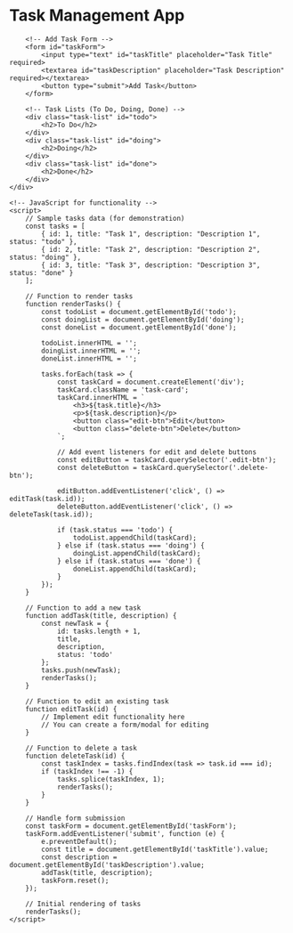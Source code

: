 <!DOCTYPE html>
<html>
<head>
    <title>Task Management App</title>
    <style>
        /* Add your CSS styles for layout and cards here */
    </style>
</head>
<body>
    <div id="app">
        <h1>Task Management App</h1>
        
        <!-- Add Task Form -->
        <form id="taskForm">
            <input type="text" id="taskTitle" placeholder="Task Title" required>
            <textarea id="taskDescription" placeholder="Task Description" required></textarea>
            <button type="submit">Add Task</button>
        </form>

        <!-- Task Lists (To Do, Doing, Done) -->
        <div class="task-list" id="todo">
            <h2>To Do</h2>
        </div>
        <div class="task-list" id="doing">
            <h2>Doing</h2>
        </div>
        <div class="task-list" id="done">
            <h2>Done</h2>
        </div>
    </div>

    <!-- JavaScript for functionality -->
    <script>
        // Sample tasks data (for demonstration)
        const tasks = [
            { id: 1, title: "Task 1", description: "Description 1", status: "todo" },
            { id: 2, title: "Task 2", description: "Description 2", status: "doing" },
            { id: 3, title: "Task 3", description: "Description 3", status: "done" }
        ];

        // Function to render tasks
        function renderTasks() {
            const todoList = document.getElementById('todo');
            const doingList = document.getElementById('doing');
            const doneList = document.getElementById('done');

            todoList.innerHTML = '';
            doingList.innerHTML = '';
            doneList.innerHTML = '';

            tasks.forEach(task => {
                const taskCard = document.createElement('div');
                taskCard.className = 'task-card';
                taskCard.innerHTML = `
                    <h3>${task.title}</h3>
                    <p>${task.description}</p>
                    <button class="edit-btn">Edit</button>
                    <button class="delete-btn">Delete</button>
                `;

                // Add event listeners for edit and delete buttons
                const editButton = taskCard.querySelector('.edit-btn');
                const deleteButton = taskCard.querySelector('.delete-btn');

                editButton.addEventListener('click', () => editTask(task.id));
                deleteButton.addEventListener('click', () => deleteTask(task.id));

                if (task.status === 'todo') {
                    todoList.appendChild(taskCard);
                } else if (task.status === 'doing') {
                    doingList.appendChild(taskCard);
                } else if (task.status === 'done') {
                    doneList.appendChild(taskCard);
                }
            });
        }

        // Function to add a new task
        function addTask(title, description) {
            const newTask = {
                id: tasks.length + 1,
                title,
                description,
                status: 'todo'
            };
            tasks.push(newTask);
            renderTasks();
        }

        // Function to edit an existing task
        function editTask(id) {
            // Implement edit functionality here
            // You can create a form/modal for editing
        }

        // Function to delete a task
        function deleteTask(id) {
            const taskIndex = tasks.findIndex(task => task.id === id);
            if (taskIndex !== -1) {
                tasks.splice(taskIndex, 1);
                renderTasks();
            }
        }

        // Handle form submission
        const taskForm = document.getElementById('taskForm');
        taskForm.addEventListener('submit', function (e) {
            e.preventDefault();
            const title = document.getElementById('taskTitle').value;
            const description = document.getElementById('taskDescription').value;
            addTask(title, description);
            taskForm.reset();
        });

        // Initial rendering of tasks
        renderTasks();
    </script>
</body>
</html>
